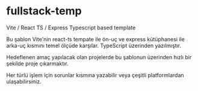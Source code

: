 # fullstack-temp

Vite / React TS / Express Typescript based template

Bu şablon Vite'nin react-ts tempate ile ön-uç ve express kütüphanesi ile arka-uç kısmını temel ölçüde karşılar. TypeScript üzerinden yazılmıştır.

Hedeflenen amaç yapılacak olan projelerde bu şablonun üzerinden hızlı bir şekilde proje çıkarmaktır.

Her türlü işlem için sorunlar kısmına yazabilir veya çeşitli platformlardan ulaşabilirsiniz.
